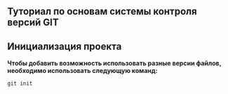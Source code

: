 ## Туториал по основам системы контроля версий GIT

## Инициализация проекта
**Чтобы добавить возможность использовать разные версии файлов, необходимо использовать следующую команд:**

```fix
git init
```

